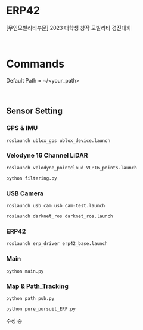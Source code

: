# ERP42
[무인모빌리티부문] 2023 대학생 창작 모빌리티 경진대회

<br/>

# Commands

Default Path = ~/<your_path>

<br/>

## Sensor Setting
### GPS & IMU

``roslaunch ublox_gps ublox_device.launch``

### Velodyne 16 Channel LiDAR

``roslaunch velodyne_pointcloud VLP16_points.launch``

``python filtering.py``

### USB Camera

``roslaunch usb_cam usb_cam-test.launch``

``roslaunch darknet_ros darknet_ros.launch``

### ERP42        
  
``roslaunch erp_driver erp42_base.launch``     
 
### Main

``python main.py``
 
### Map & Path_Tracking

``python path_pub.py``

``python pure_pursuit_ERP.py``

수정 중
